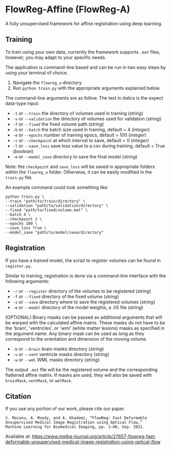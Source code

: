 # FlowReg-Affine (FlowReg-A)
A fully unsupervised framework for affine registration using deep learning.

## Training
To train using your own data, currently the framework supports `.mat` files, however, you may adapt to your specific needs.

The application is command-line based and can be run in two easy steps by using your terminal of choice.
1. Navigate the `flowreg_a` directory.
2. Run `python train.py` with the appropriate arguments explained below.

The command-line arguments are as follow. The text in *italics* is the expect data-type input:
- `-t` or `--train` the directory of volumes used in training (*string*)
- `-v` or `--validation` the directory of volumes used for validation (*string*)
- `-f` or `--fixed` the fixed volume path (*string*)
- `-b` or `--batch` the batch size used in training, default = 4 (*integer*)
- `-e` or `--epochs` number of training epocs, default = 100 (*integer*)
- `-c` or `--checkpoint` at which interval to save, default = 0 (*integer*)
- `-l` or `--save_loss` save loss value to a csv during training, default = True (*boolean*)
- `-m` or `--model_save` directory to save the final model (*string*)

Note: the `checkpoint` and `save_loss` will be saved in appropriate folders within the `flowreg_a` folder. Otherwise, it can be easily modified in the `train.py` file.

An example command could look something like:
```
python train.py \
--train "path/to/train/directory" \
--validation "path/to/validation/directory" \
--fixed "path/to/fixed/volume.mat" \
--batch 4 \
--checkpoint 1 \
--epochs 100 \
--save_loss True \
--model_save "path/to/model/save/directory"
```

## Registration
If you have a trained model, the script to register volumes can be found in `register.py`.

Similar to training, registration is done via a command-line interface with the following arguments:
- `-r` or `--register` directory of the volumes to be registered (*string*)
- `-f` or `--fixed` directory of the fixed volume (*string*)
- `-s` or `--save` directory where to save the registered volumes (*string*)
- `-m` or `--model` directory of the model weights, a .h5 file (*string*)

(OPTIONAL) Binary masks can be passed as additional arguments that will be warped with the calculated affine matrix. These masks do not have to be the 'brain', 'ventricles', or 'wml' (white matter lesions) masks as specified in the argument name. Any binary mask can be used as long as they correspond to the orientation and dimension of the moving volume.
- `-b` or `--brain` brain masks directory (*string*)
- `-v` or `--vent` ventricle masks directory (*string*)
- `-w` or `--wml` WML masks directory (*string*)

The output `.mat` file will be the registered volume and the corresponding flattened affine matrix. If masks are used, they will also be saved with `brainMask`, `ventMask`, or `wmlMask`.

## Citation
If you use any portion of our work, please cite our paper.
```
S. Mocanu, A. Moody, and A. Khademi, “FlowReg: Fast Deformable Unsupervised Medical Image Registration using Optical Flow,” 
Machine Learning for Biomedical Imaging, pp. 1–40, Sep. 2021.
```
Available at: https://www.melba-journal.org/article/27657-flowreg-fast-deformable-unsupervised-medical-image-registration-using-optical-flow